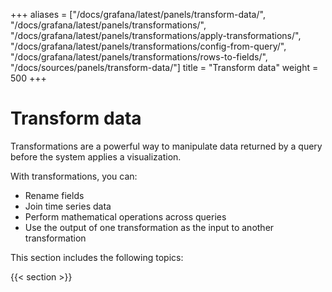 +++
aliases = ["/docs/grafana/latest/panels/transform-data/", "/docs/grafana/latest/panels/transformations/", "/docs/grafana/latest/panels/transformations/apply-transformations/", "/docs/grafana/latest/panels/transformations/config-from-query/", "/docs/grafana/latest/panels/transformations/rows-to-fields/", "/docs/sources/panels/transform-data/"]
title = "Transform data"
weight = 500
+++

# Transform data

Transformations are a powerful way to manipulate data returned by a query before the system applies a visualization.

With transformations, you can:

- Rename fields
- Join time series data
- Perform mathematical operations across queries
- Use the output of one transformation as the input to another transformation

This section includes the following topics:

{{< section >}}
